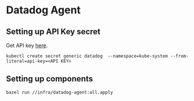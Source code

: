 # Datadog Agent

## Setting up API Key secret

Get API key [here](https://app.datadoghq.com/account/settings#api).

```
kubectl create secret generic datadog  --namespace=kube-system --from-literal=api-key=<API KEY>
```

## Setting up components

```
bazel run //infra/datadog-agent:all.apply
```
